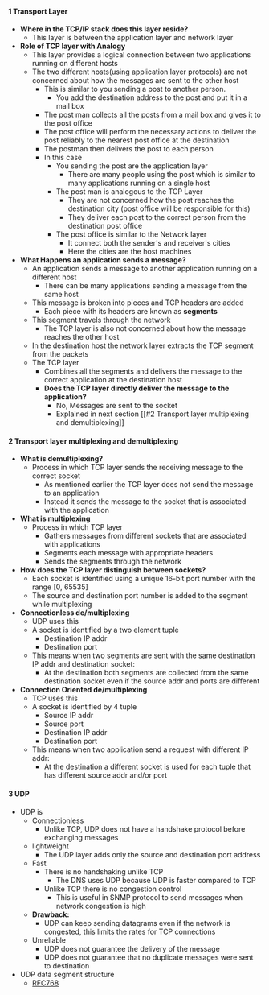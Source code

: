 

#### 1 Transport Layer
- **Where in the TCP/IP stack does this layer reside?**
	- This layer is between the application layer and network layer
- **Role of TCP layer with Analogy**
	- This layer provides a logical connection between two applications running on different hosts
	- The two different hosts(using application layer protocols) are not concerned about how the messages are sent to the other host
		- This is similar to you sending a post to another person. 
			- You add the destination address to the post and put it in a mail box
		- The post man collects all the posts from a mail box and gives it to the post office
		- The post office will perform the necessary actions to deliver the post reliably to the nearest post office at the destination
		- The postman then delivers the post to each person
		- In this case 
			- You sending the post are the application layer
				- There are many people using the post which is similar to many applications running on a single host 
			- The post man is analogous to the TCP Layer
				- They are not concerned how the post reaches the destination city (post office will be responsible for this)
				- They deliver each post to the correct person from the destination post office
			- The post office is similar to the Network layer
				- It connect both the sender's and receiver's cities
				- Here the cities are the host machines
- **What Happens an application sends a message?**
	- An application sends a message to another application running on a different host
		- There can be many applications sending a message from the same host 
	- This message is broken into pieces and TCP headers are added
		- Each piece with its headers are known as **segments**
	- This segment travels through the network
		- The TCP layer is also not concerned about how the message reaches the other host
	- In the destination host the network layer extracts the TCP segment from the packets
	- The TCP layer 
		- Combines all the segments and delivers the message to the correct application at the destination host 
		- **Does the TCP layer directly deliver the message to the application?**
			- No, Messages are sent to the socket
			- Explained in next section [[#2 Transport layer multiplexing and demultiplexing]]


#### 2 Transport layer multiplexing and demultiplexing
- **What is demultiplexing?**
	- Process in which TCP layer sends the receiving message to the correct socket
		- As mentioned earlier the TCP layer does not send the message to an application
		- Instead it sends the message to the socket that is associated with the application
- **What is multiplexing**
	- Process in which TCP layer 
		- Gathers messages from different sockets that are associated with applications 
		- Segments each message with appropriate headers
		- Sends the segments through the network
- **How does the TCP layer distinguish between sockets?**
	- Each socket is identified using a unique 16-bit port number with the range \[0, 65535]
	- The source and destination port number is added to the segment while multiplexing
- **Connectionless de/multiplexing**
	- UDP uses this 
	- A socket is identified by a two element tuple
		- Destination IP addr
		- Destination port
	- This means when two segments are sent with the same destination IP addr and destination socket: 
		- At the destination both segments are collected from the same destination socket even if the source addr and ports are different
- **Connection Oriented de/multiplexing**
	- TCP uses this
	- A socket is identified by 4 tuple
		- Source IP addr
		- Source port
		- Destination IP addr
		- Destination port
	- This means when two application send a request with different IP addr: 
		- At the destination a different socket is used for each tuple that has different source addr and/or port

#### 3 UDP
- UDP is 
	- Connectionless
		- Unlike TCP, UDP does not have a handshake protocol before exchanging messages
	- lightweight
		- The UDP layer adds only the source and destination port address
	- Fast
		- There is no handshaking unlike TCP
			- The DNS uses UDP because UDP is faster compared to TCP
		- Unlike TCP there is no congestion control
			- This is useful in SNMP protocol to send messages when network congestion is high
	- **Drawback:**
		- UDP can keep sending datagrams even if the network is congested, this limits the rates for TCP connections
	- Unreliable
		- UDP does not guarantee the delivery of the message 
		- UDP does not guarantee that no duplicate messages were sent to destination
- UDP data segment structure
	- [RFC768](https://datatracker.ietf.org/doc/html/rfc768/)